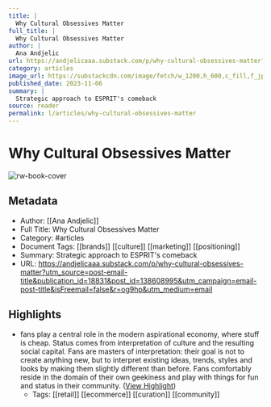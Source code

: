 ```yaml
---
title: |
  Why Cultural Obsessives Matter
full_title: |
  Why Cultural Obsessives Matter
author: |
  Ana Andjelic
url: https://andjelicaaa.substack.com/p/why-cultural-obsessives-matter?utm_source=post-email-title&publication_id=18831&post_id=138608995&utm_campaign=email-post-title&isFreemail=false&r=og9hp&utm_medium=email
category: articles
image_url: https://substackcdn.com/image/fetch/w_1200,h_600,c_fill,f_jpg,q_auto:good,fl_progressive:steep,g_auto/https%3A%2F%2Fsubstack-post-media.s3.amazonaws.com%2Fpublic%2Fimages%2F65308f67-460d-4c79-9ec5-acd998bd6f8e_2670x1396.png
published_date: 2023-11-06
summary: |
  Strategic approach to ESPRIT's comeback
source: reader
permalink: l/articles/why-cultural-obsessives-matter
---
```

# Why Cultural Obsessives Matter

![rw-book-cover](https://substackcdn.com/image/fetch/w_1200,h_600,c_fill,f_jpg,q_auto:good,fl_progressive:steep,g_auto/https%3A%2F%2Fsubstack-post-media.s3.amazonaws.com%2Fpublic%2Fimages%2F65308f67-460d-4c79-9ec5-acd998bd6f8e_2670x1396.png)

## Metadata
- Author: [[Ana Andjelic]]
- Full Title: Why Cultural Obsessives Matter
- Category: #articles
- Document Tags: [[brands]] [[culture]] [[marketing]] [[positioning]] 
- Summary: Strategic approach to ESPRIT's comeback
- URL: https://andjelicaaa.substack.com/p/why-cultural-obsessives-matter?utm_source=post-email-title&publication_id=18831&post_id=138608995&utm_campaign=email-post-title&isFreemail=false&r=og9hp&utm_medium=email

## Highlights
- fans play a central role in the modern aspirational economy, where stuff is cheap. Status comes from interpretation of culture and the resulting social capital. Fans are masters of interpretation: their goal is not to create anything new, but to interpret existing ideas, trends, styles and looks by making them slightly different than before. Fans comfortably reside in the domain of their own geekiness and play with things for fun and status in their community. ([View Highlight](https://read.readwise.io/read/01hejn87ekm7bk3b7v72atswz9))
    - Tags: [[retail]] [[ecommerce]] [[curation]] [[community]] 


